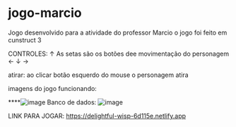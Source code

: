 # jogo-marcio
Jogo desenvolvido para a atividade do professor Marcio 
o jogo foi feito em cunstruct 3 

CONTROLES: 
  ↑     As setas são os botões dee movimentação do personagem
← ↓ → 

atirar: ao clicar  botão esquerdo do mouse o personagem atira

imagens do jogo funcionando:

****![image](https://github.com/Jeffrey868/jogo-marcio/assets/167010779/69f8f703-fe04-4c0d-b25a-f48b0ba6a814)
Banco de dados: 
![image](https://github.com/Jeffrey868/jogo-marcio/assets/167010779/95e38959-f742-4f2e-804a-c2269392375c)

LINK PARA JOGAR:
https://delightful-wisp-6d115e.netlify.app
